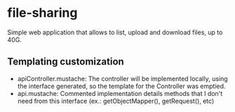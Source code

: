 # file-sharing

Simple web application that allows to list, upload and download files, up to 40G.

## Templating customization

* apiController.mustache: The controller will be implemented locally, using the interface generated, so the template for the Controller was emptied.
* api.mustache: Commented implementation details methods that I don't need from this interface (ex.: getObjectMapper(), getRequest(), etc)

